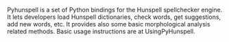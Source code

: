 Pyhunspell is a set of Python bindings for the Hunspell spellchecker engine. It lets developers load Hunspell dictionaries, check words, get suggestions, add new words, etc.
It provides also some basic morphological analysis related methods.
Basic usage instructions are at UsingPyHunspell.